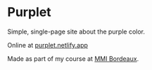 # Purplet

Simple, single-page site about the purple color.

Online at [purplet.netlify.app](https://purplet.netlify.app)

Made as part of my course at [MMI Bordeaux](https://www.mmibordeaux.com/).


